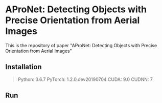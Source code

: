 # AProNet: Detecting Objects with Precise Orientation from Aerial Images
This is the repository of paper "AProNet: Detecting Objects with Precise Orientation from Aerial Images"
## Installation
>Python: 3.6.7
>PyTorch: 1.2.0.dev20190704
>CUDA: 9.0
>CUDNN: 7
## Run

